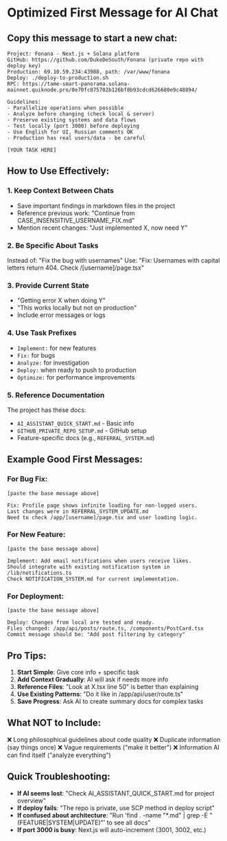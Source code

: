 # Optimized First Message for AI Chat

## Copy this message to start a new chat:

```
Project: Fonana - Next.js + Solana platform
GitHub: https://github.com/DukeDeSouth/Fonana (private repo with deploy key)
Production: 69.10.59.234:43988, path: /var/www/fonana
Deploy: ./deploy-to-production.sh
RPC: https://tame-smart-panorama.solana-mainnet.quiknode.pro/0e70fc875702b126bf8b93cdcd626680e9c48894/

Guidelines:
- Parallelize operations when possible
- Analyze before changing (check local & server)
- Preserve existing systems and data flows
- Test locally (port 3000) before deploying
- Use English for UI, Russian comments OK
- Production has real users/data - be careful

[YOUR TASK HERE]
```

## How to Use Effectively:

### 1. **Keep Context Between Chats**
- Save important findings in markdown files in the project
- Reference previous work: "Continue from CASE_INSENSITIVE_USERNAME_FIX.md"
- Mention recent changes: "Just implemented X, now need Y"

### 2. **Be Specific About Tasks**
Instead of: "Fix the bug with usernames"
Use: "Fix: Usernames with capital letters return 404. Check /[username]/page.tsx"

### 3. **Provide Current State**
- "Getting error X when doing Y"
- "This works locally but not on production"
- Include error messages or logs

### 4. **Use Task Prefixes**
- `Implement:` for new features
- `Fix:` for bugs
- `Analyze:` for investigation
- `Deploy:` when ready to push to production
- `Optimize:` for performance improvements

### 5. **Reference Documentation**
The project has these docs:
- `AI_ASSISTANT_QUICK_START.md` - Basic info
- `GITHUB_PRIVATE_REPO_SETUP.md` - GitHub setup
- Feature-specific docs (e.g., `REFERRAL_SYSTEM.md`)

## Example Good First Messages:

### For Bug Fix:
```
[paste the base message above]

Fix: Profile page shows infinite loading for non-logged users. 
Last changes were in REFERRAL_SYSTEM_UPDATE.md
Need to check /app/[username]/page.tsx and user loading logic.
```

### For New Feature:
```
[paste the base message above]

Implement: Add email notifications when users receive likes.
Should integrate with existing notification system in /lib/notifications.ts
Check NOTIFICATION_SYSTEM.md for current implementation.
```

### For Deployment:
```
[paste the base message above]

Deploy: Changes from local are tested and ready.
Files changed: /app/api/posts/route.ts, /components/PostCard.tsx
Commit message should be: "Add post filtering by category"
```

## Pro Tips:

1. **Start Simple**: Give core info + specific task
2. **Add Context Gradually**: AI will ask if needs more info
3. **Reference Files**: "Look at X.tsx line 50" is better than explaining
4. **Use Existing Patterns**: "Do it like in /app/api/user/route.ts"
5. **Save Progress**: Ask AI to create summary docs for complex tasks

## What NOT to Include:

❌ Long philosophical guidelines about code quality
❌ Duplicate information (say things once)
❌ Vague requirements ("make it better")
❌ Information AI can find itself ("analyze everything")

## Quick Troubleshooting:

- **If AI seems lost**: "Check AI_ASSISTANT_QUICK_START.md for project overview"
- **If deploy fails**: "The repo is private, use SCP method in deploy script"
- **If confused about architecture**: "Run 'find . -name "*.md" | grep -E "(FEATURE|SYSTEM|UPDATE)"' to see all docs"
- **If port 3000 is busy**: Next.js will auto-increment (3001, 3002, etc.) 